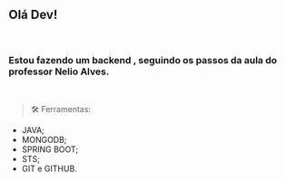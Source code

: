 ## Olá Dev!
<br>

### Estou fazendo um backend , seguindo os passos da aula do professor Nelio Alves.

<br>

> 🛠️ Ferramentas:

- JAVA;
- MONGODB;
- SPRING BOOT;
- STS;
- GIT e GITHUB.
